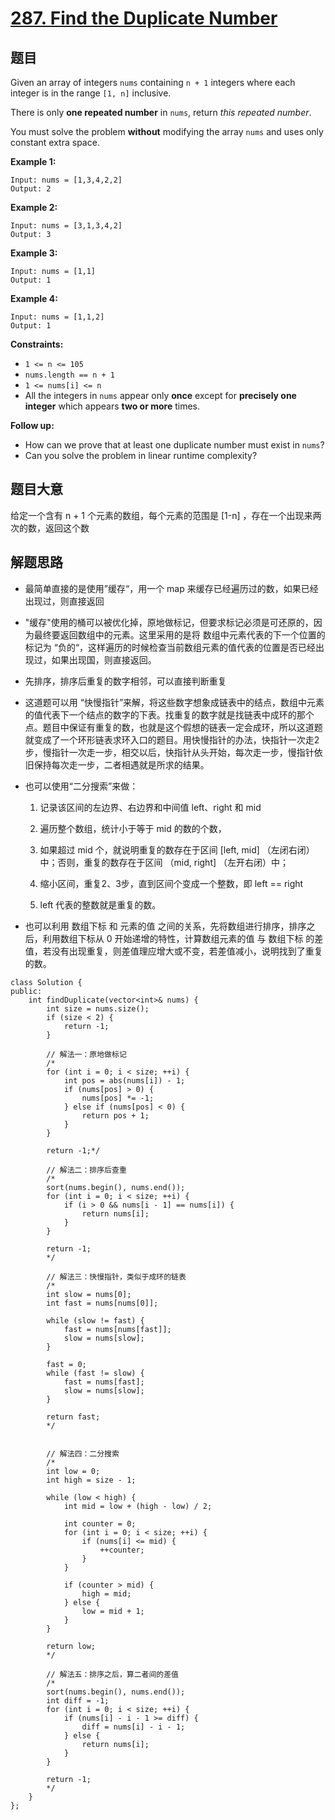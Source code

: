 # [287. Find the Duplicate Number](https://leetcode.com/problems/find-the-duplicate-number/)

## 题目

Given an array of integers `nums` containing `n + 1` integers where each integer is in the range `[1, n]` inclusive.

There is only **one repeated number** in `nums`, return *this repeated number*.

You must solve the problem **without** modifying the array `nums` and uses only constant extra space.

 

**Example 1:**

```
Input: nums = [1,3,4,2,2]
Output: 2
```

**Example 2:**

```
Input: nums = [3,1,3,4,2]
Output: 3
```

**Example 3:**

```
Input: nums = [1,1]
Output: 1
```

**Example 4:**

```
Input: nums = [1,1,2]
Output: 1
```

 

**Constraints:**

- `1 <= n <= 105`
- `nums.length == n + 1`
- `1 <= nums[i] <= n`
- All the integers in `nums` appear only **once** except for **precisely one integer** which appears **two or more** times.

 

**Follow up:**

- How can we prove that at least one duplicate number must exist in `nums`?
- Can you solve the problem in linear runtime complexity?

## 题目大意

给定一个含有 n + 1 个元素的数组，每个元素的范围是 [1-n] ，存在一个出现来两次的数，返回这个数

## 解题思路

* 最简单直接的是使用”缓存“，用一个 map 来缓存已经遍历过的数，如果已经出现过，则直接返回
* "缓存"使用的桶可以被优化掉，原地做标记，但要求标记必须是可还原的，因为最终要返回数组中的元素。这里采用的是将 数组中元素代表的下一个位置的标记为 “负的“，这样遍历的时候检查当前数组元素的值代表的位置是否已经出现过，如果出现国，则直接返回。
* 先排序，排序后重复的数字相邻，可以直接判断重复

* 这道题可以用 “快慢指针”来解，将这些数字想象成链表中的结点，数组中元素的值代表下一个结点的数字的下表。找重复的数字就是找链表中成环的那个点。题目中保证有重复的数，也就是这个假想的链表一定会成环，所以这道题就变成了一个环形链表求环入口的题目。用快慢指针的办法，快指针一次走2步，慢指针一次走一步，相交以后，快指针从头开始，每次走一步，慢指针依旧保持每次走一步，二者相遇就是所求的结果。

* 也可以使用“二分搜索”来做：

  1. 记录该区间的左边界、右边界和中间值 left、right 和 mid

  2. 遍历整个数组，统计小于等于 mid 的数的个数，
  3. 如果超过 mid 个，就说明重复的数存在于区间 [left, mid] （左闭右闭）中；否则，重复的数存在于区间 （mid, right] （左开右闭）中；
  4. 缩小区间，重复2、3步，直到区间个变成一个整数，即 left == right
  5. left 代表的整数就是重复的数。

* 也可以利用 数组下标 和 元素的值 之间的关系，先将数组进行排序，排序之后，利用数组下标从 0 开始递增的特性，计算数组元素的值 与 数组下标 的差值，若没有出现重复，则差值理应增大或不变，若差值减小，说明找到了重复的数。

````
class Solution {
public:
    int findDuplicate(vector<int>& nums) {
        int size = nums.size();
        if (size < 2) {
            return -1;
        }
        
        // 解法一：原地做标记
        /*
        for (int i = 0; i < size; ++i) {
            int pos = abs(nums[i]) - 1;
            if (nums[pos] > 0) {
                nums[pos] *= -1;
            } else if (nums[pos] < 0) {
                return pos + 1;
            }
        }
        
        return -1;*/
        
        // 解法二：排序后查重
        /*
        sort(nums.begin(), nums.end());
        for (int i = 0; i < size; ++i) {
            if (i > 0 && nums[i - 1] == nums[i]) {
                return nums[i];
            }
        }
        
        return -1;
        */
        
        // 解法三：快慢指针，类似于成环的链表
        /*
        int slow = nums[0];
        int fast = nums[nums[0]];
        
        while (slow != fast) {
            fast = nums[nums[fast]];
            slow = nums[slow];
        }
        
        fast = 0;
        while (fast != slow) {
            fast = nums[fast];
            slow = nums[slow];
        }
        
        return fast;
        */
        
        
        // 解法四：二分搜索
        /*
        int low = 0;
        int high = size - 1;
        
        while (low < high) {
            int mid = low + (high - low) / 2;
            
            int counter = 0;
            for (int i = 0; i < size; ++i) {
                if (nums[i] <= mid) {
                    ++counter;
                }
            }
            
            if (counter > mid) {
                high = mid;
            } else {
                low = mid + 1;
            }
        }
        
        return low;
        */
        
        // 解法五：排序之后，算二者间的差值
        /*
        sort(nums.begin(), nums.end());
        int diff = -1;
        for (int i = 0; i < size; ++i) {
            if (nums[i] - i - 1 >= diff) {
                diff = nums[i] - i - 1;
            } else {
                return nums[i];
            }
        }
        
        return -1;
        */
    }
};
````


